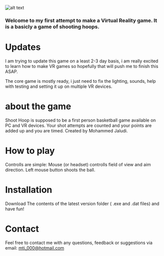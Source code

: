 ![alt text](http://i.imgur.com/RAgXd1a.png "Shoot Hoop Logo")

### Welcome to my first attempt to make a Virtual Reality game. It is a basicly a game of shooting hoops.


# Updates

I am trying to update this game on a least 2-3 day basis, i am really excited to learn how to make VR games so hopefully that will push me to finish this ASAP.

The core game is mostly ready, i just need to fix the lighting, sounds, help with testing and setting it up on multiple VR devices.

# about the game
Shoot Hoop is supposed to be a first person basketball game available on PC and VR devices. Your shot attempts are counted and your points are added up and you are timed. Created by Mohammed Jaludi.

# How to play

Controlls are simple: Mouse (or headset) controlls field of view and aim direction. Left mouse button shoots the ball.

# Installation

Download The contents of the latest version folder ( .exe and .dat files) and have fun!

# Contact 

Feel free to contact me with any questions, feedback or suggestions via email: mtj_000@hotmail.com
